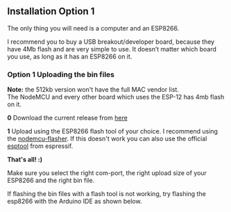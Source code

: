## Installation Option 1

The only thing you will need is a computer and an ESP8266.  

I recommend you to buy a USB breakout/developer board, because they have 4Mb flash and are very simple to use.
It doesn’t matter which board you use, as long as it has an ESP8266 on it.  

### **Option 1** Uploading the bin files  

**Note:** the 512kb version won't have the full MAC vendor list.  
The NodeMCU and every other board which uses the ESP-12 has 4mb flash on it.

**0** Download the current release from [here](https://github.com/spacehuhn/esp8266_deauther/releases)  

**1** Upload using the ESP8266 flash tool of your choice. I recommend using the [nodemcu-flasher](https://github.com/nodemcu/nodemcu-flasher). If this doesn't work you can also use the official [esptool](https://github.com/espressif/esptool) from espressif.

**That's all! :)**

Make sure you select the right com-port, the right upload size of your ESP8266 and the right bin file.  

If flashing the bin files with a flash tool is not working, try flashing the esp8266 with the Arduino IDE as shown below.
